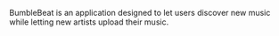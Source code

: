 BumbleBeat is an application designed to let users discover new music while letting new artists upload their music. 